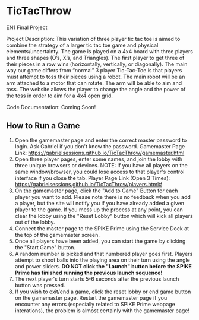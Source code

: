 # TicTacThrow

EN1 Final Project

Project Description: This variation of three player tic tac toe is aimed to combine the strategy of a larger tic tac toe game and physical elements/uncertainty. The game is played on a 4x4 board with three players and three shapes (O’s, X’s, and Triangles). The first player to get three of their pieces in a row wins (horizontally, vertically, or diagonally). The main way our game differs from “normal” 3 player Tic-Tac-Toe is that players must attempt to toss their pieces using a robot.
The main robot will be an arm attached to a motor that can rotate. The arm will be able to aim and toss. The website allows the player to change the angle and the power of the toss in order to aim for a 4x4 open grid.

Code Documentation:
Coming Soon!

## How to Run a Game ##
1. Open the gamemaster page and enter the correct master password to login. Ask Gabriel if you don't know the password. Gamemaster Page Link: https://gabrielsessions.github.io/TicTacThrow/gamemaster.html
2. Open three player pages, enter some names, and join the lobby with three unique browsers or devices. NOTE: If you have all players on the same window/browser, you could lose access to that player's control interface if you close the tab. Player Page Link (Open 3 Times): https://gabrielsessions.github.io/TicTacThrow/players.html#
3. On the gamemaster page, click the "Add to Game" Button for each player you want to add. Please note there is no feedback when you add a player, but the site will notify you if you have already added a given player to the game. If you mess up the process at any point, you can clear the lobby using the "Reset Lobby" button which will kick all players out of the lobby.
4. Connect the master page to the SPIKE Prime using the Service Dock at the top of the gamemaster screen.
5. Once all players have been added, you can start the game by clicking the "Start Game" button.
6. A random number is picked and that numbered player goes first. Players attempt to shoot balls into the playing area on their turn using the angle and power sliders. **DO NOT click the "Launch" button before the SPIKE Prime has finished running the previous launch sequence!**
7. The next player's turn starts 5-6 seconds after the previous launch button was pressed.
8. If you wish to exit/end a game, click the reset lobby or end game button on the gamemaster page.
Restart the gamemaster page if you encounter any errors (especially related to SPIKE Prime webpage interations), the problem is almost certainly with the gamemaster page!
